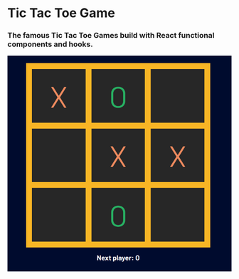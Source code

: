 # Tic Tac Toe Game 

### The famous Tic Tac Toe Games build with React functional components and hooks. 

![Tic Tac Toe Game Screenshot](/screenshot.png)
